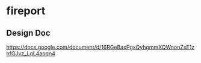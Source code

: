 # fireport

## Design Doc
https://docs.google.com/document/d/16RGeBaxPgxQyhgmmXQWnonZsE1zhfGJvz_LqL4aoqn4
